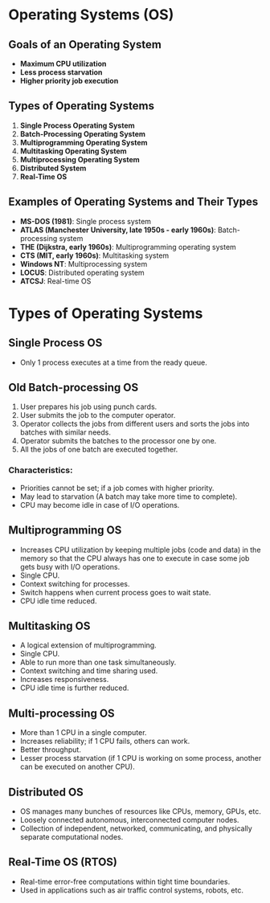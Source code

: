 
# Operating Systems (OS)

## Goals of an Operating System
- **Maximum CPU utilization**
- **Less process starvation**
- **Higher priority job execution**

## Types of Operating Systems
1. **Single Process Operating System**
2. **Batch-Processing Operating System**
3. **Multiprogramming Operating System**
4. **Multitasking Operating System**
5. **Multiprocessing Operating System**
6. **Distributed System**
7. **Real-Time OS**

## Examples of Operating Systems and Their Types
- **MS-DOS (1981)**: Single process system
- **ATLAS (Manchester University, late 1950s - early 1960s)**: Batch-processing system
- **THE (Dijkstra, early 1960s)**: Multiprogramming operating system
- **CTS (MIT, early 1960s)**: Multitasking system
- **Windows NT**: Multiprocessing system
- **LOCUS**: Distributed operating system
- **ATCSJ**: Real-time OS

# Types of Operating Systems

## Single Process OS
- Only 1 process executes at a time from the ready queue.

## Old Batch-processing OS
1. User prepares his job using punch cards.
2. User submits the job to the computer operator.
3. Operator collects the jobs from different users and sorts the jobs into batches with similar needs.
4. Operator submits the batches to the processor one by one.
5. All the jobs of one batch are executed together.

### Characteristics:
- Priorities cannot be set; if a job comes with higher priority.
- May lead to starvation (A batch may take more time to complete).
- CPU may become idle in case of I/O operations.

## Multiprogramming OS
- Increases CPU utilization by keeping multiple jobs (code and data) in the memory so that the CPU always has one to execute in case some job gets busy with I/O operations.
- Single CPU.
- Context switching for processes.
- Switch happens when current process goes to wait state.
- CPU idle time reduced.

## Multitasking OS
- A logical extension of multiprogramming.
- Single CPU.
- Able to run more than one task simultaneously.
- Context switching and time sharing used.
- Increases responsiveness.
- CPU idle time is further reduced.

## Multi-processing OS
- More than 1 CPU in a single computer.
- Increases reliability; if 1 CPU fails, others can work.
- Better throughput.
- Lesser process starvation (if 1 CPU is working on some process, another can be executed on another CPU).

## Distributed OS
- OS manages many bunches of resources like CPUs, memory, GPUs, etc.
- Loosely connected autonomous, interconnected computer nodes.
- Collection of independent, networked, communicating, and physically separate computational nodes.

## Real-Time OS (RTOS)
- Real-time error-free computations within tight time boundaries.
- Used in applications such as air traffic control systems, robots, etc.

